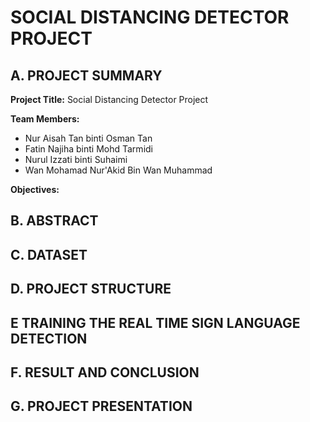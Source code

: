 
# SOCIAL DISTANCING DETECTOR PROJECT

## A. PROJECT SUMMARY

**Project Title:** Social Distancing Detector Project

**Team Members:** 
- Nur Aisah Tan binti Osman Tan
- Fatin Najiha binti Mohd Tarmidi
- Nurul Izzati binti Suhaimi
- Wan Mohamad Nur'Akid Bin Wan Muhammad


**Objectives:**

##  B. ABSTRACT 

## C.  DATASET

## D.   PROJECT STRUCTURE

## E   TRAINING THE REAL TIME SIGN LANGUAGE DETECTION

## F.  RESULT AND CONCLUSION

## G.   PROJECT PRESENTATION 





